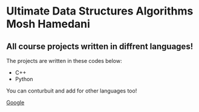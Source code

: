 # Ultimate Data Structures Algorithms Mosh Hamedani
## All course projects written in diffrent languages!
The projects are written in these codes below:
* C++
* Python

You can conturbuit and add for other languages too!

[Google](https://www.google.com)

